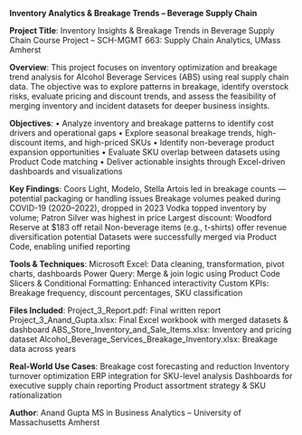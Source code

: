 **Inventory Analytics & Breakage Trends – Beverage Supply Chain**

**Project Title**:
Inventory Insights & Breakage Trends in Beverage Supply Chain
Course Project – SCH-MGMT 663: Supply Chain Analytics, UMass Amherst

**Overview**:
This project focuses on inventory optimization and breakage trend analysis for Alcohol Beverage Services (ABS) using real supply chain data. The objective was to explore patterns in breakage, identify overstock risks, evaluate pricing and discount trends, and assess the feasibility of merging inventory and incident datasets for deeper business insights.

**Objectives**:
• Analyze inventory and breakage patterns to identify cost drivers and operational gaps
• Explore seasonal breakage trends, high-discount items, and high-priced SKUs
• Identify non-beverage product expansion opportunities
• Evaluate SKU overlap between datasets using Product Code matching
• Deliver actionable insights through Excel-driven dashboards and visualizations

**Key Findings**:
Coors Light, Modelo, Stella Artois led in breakage counts — potential packaging or handling issues
Breakage volumes peaked during COVID-19 (2020–2022), dropped in 2023
Vodka topped inventory by volume; Patron Silver was highest in price
Largest discount: Woodford Reserve at $183 off retail
Non-beverage items (e.g., t-shirts) offer revenue diversification potential
Datasets were successfully merged via Product Code, enabling unified reporting

**Tools & Techniques**:
Microsoft Excel: Data cleaning, transformation, pivot charts, dashboards
Power Query: Merge & join logic using Product Code
Slicers & Conditional Formatting: Enhanced interactivity
Custom KPIs: Breakage frequency, discount percentages, SKU classification

**Files Included**:
Project_3_Report.pdf: Final written report
Project_3_Anand_Gupta.xlsx: Final Excel workbook with merged datasets & dashboard
ABS_Store_Inventory_and_Sale_Items.xlsx: Inventory and pricing dataset
Alcohol_Beverage_Services_Breakage_Inventory.xlsx: Breakage data across years

**Real-World Use Cases**:
Breakage cost forecasting and reduction
Inventory turnover optimization
ERP integration for SKU-level analysis
Dashboards for executive supply chain reporting
Product assortment strategy & SKU rationalization

**Author**:
Anand Gupta
MS in Business Analytics – University of Massachusetts Amherst
